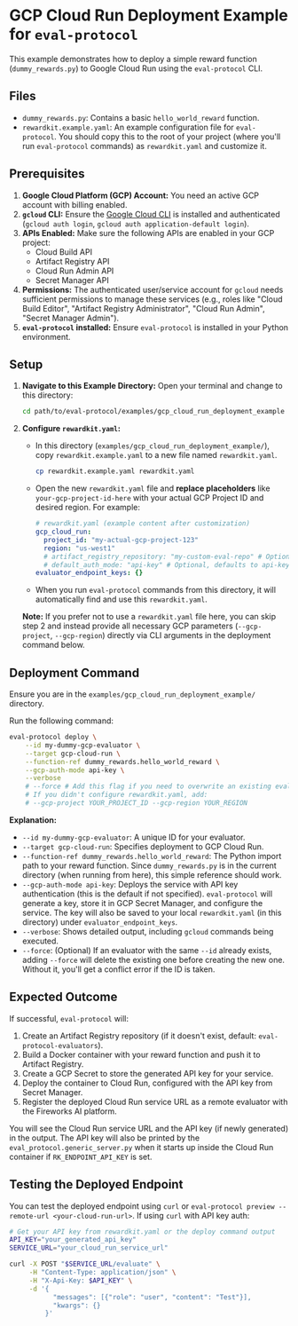 # GCP Cloud Run Deployment Example for `eval-protocol`

This example demonstrates how to deploy a simple reward function (`dummy_rewards.py`) to Google Cloud Run using the `eval-protocol` CLI.

## Files

-   `dummy_rewards.py`: Contains a basic `hello_world_reward` function.
-   `rewardkit.example.yaml`: An example configuration file for `eval-protocol`. You should copy this to the root of your project (where you'll run `eval-protocol` commands) as `rewardkit.yaml` and customize it.

## Prerequisites

1.  **Google Cloud Platform (GCP) Account:** You need an active GCP account with billing enabled.
2.  **`gcloud` CLI:** Ensure the [Google Cloud CLI](https://cloud.google.com/sdk/docs/install) is installed and authenticated (`gcloud auth login`, `gcloud auth application-default login`).
3.  **APIs Enabled:** Make sure the following APIs are enabled in your GCP project:
    *   Cloud Build API
    *   Artifact Registry API
    *   Cloud Run Admin API
    *   Secret Manager API
4.  **Permissions:** The authenticated user/service account for `gcloud` needs sufficient permissions to manage these services (e.g., roles like "Cloud Build Editor", "Artifact Registry Administrator", "Cloud Run Admin", "Secret Manager Admin").
5.  **`eval-protocol` installed:** Ensure `eval-protocol` is installed in your Python environment.

## Setup

1.  **Navigate to this Example Directory:**
    Open your terminal and change to this directory:
    ```bash
    cd path/to/eval-protocol/examples/gcp_cloud_run_deployment_example
    ```

2.  **Configure `rewardkit.yaml`:**
    *   In this directory (`examples/gcp_cloud_run_deployment_example/`), copy `rewardkit.example.yaml` to a new file named `rewardkit.yaml`.
        ```bash
        cp rewardkit.example.yaml rewardkit.yaml
        ```
    *   Open the new `rewardkit.yaml` file and **replace placeholders** like `your-gcp-project-id-here` with your actual GCP Project ID and desired region. For example:
        ```yaml
        # rewardkit.yaml (example content after customization)
        gcp_cloud_run:
          project_id: "my-actual-gcp-project-123"
          region: "us-west1"
          # artifact_registry_repository: "my-custom-eval-repo" # Optional
          # default_auth_mode: "api-key" # Optional, defaults to api-key
        evaluator_endpoint_keys: {}
        ```
    *   When you run `eval-protocol` commands from this directory, it will automatically find and use this `rewardkit.yaml`.

    **Note:** If you prefer not to use a `rewardkit.yaml` file here, you can skip step 2 and instead provide all necessary GCP parameters (`--gcp-project`, `--gcp-region`) directly via CLI arguments in the deployment command below.

## Deployment Command

Ensure you are in the `examples/gcp_cloud_run_deployment_example/` directory.

Run the following command:

```bash
eval-protocol deploy \
    --id my-dummy-gcp-evaluator \
    --target gcp-cloud-run \
    --function-ref dummy_rewards.hello_world_reward \
    --gcp-auth-mode api-key \
    --verbose
    # --force # Add this flag if you need to overwrite an existing evaluator with the same ID
    # If you didn't configure rewardkit.yaml, add:
    # --gcp-project YOUR_PROJECT_ID --gcp-region YOUR_REGION
```

**Explanation:**
-   `--id my-dummy-gcp-evaluator`: A unique ID for your evaluator.
-   `--target gcp-cloud-run`: Specifies deployment to GCP Cloud Run.
-   `--function-ref dummy_rewards.hello_world_reward`: The Python import path to your reward function. Since `dummy_rewards.py` is in the current directory (when running from here), this simple reference should work.
-   `--gcp-auth-mode api-key`: Deploys the service with API key authentication (this is the default if not specified). `eval-protocol` will generate a key, store it in GCP Secret Manager, and configure the service. The key will also be saved to your local `rewardkit.yaml` (in this directory) under `evaluator_endpoint_keys`.
-   `--verbose`: Shows detailed output, including `gcloud` commands being executed.
-   `--force`: (Optional) If an evaluator with the same `--id` already exists, adding `--force` will delete the existing one before creating the new one. Without it, you'll get a conflict error if the ID is taken.

## Expected Outcome

If successful, `eval-protocol` will:
1.  Create an Artifact Registry repository (if it doesn't exist, default: `eval-protocol-evaluators`).
2.  Build a Docker container with your reward function and push it to Artifact Registry.
3.  Create a GCP Secret to store the generated API key for your service.
4.  Deploy the container to Cloud Run, configured with the API key from Secret Manager.
5.  Register the deployed Cloud Run service URL as a remote evaluator with the Fireworks AI platform.

You will see the Cloud Run service URL and the API key (if newly generated) in the output. The API key will also be printed by the `eval_protocol.generic_server.py` when it starts up inside the Cloud Run container if `RK_ENDPOINT_API_KEY` is set.

## Testing the Deployed Endpoint

You can test the deployed endpoint using `curl` or `eval-protocol preview --remote-url <your-cloud-run-url>`.
If using `curl` with API key auth:
```bash
# Get your API key from rewardkit.yaml or the deploy command output
API_KEY="your_generated_api_key"
SERVICE_URL="your_cloud_run_service_url"

curl -X POST "$SERVICE_URL/evaluate" \
     -H "Content-Type: application/json" \
     -H "X-Api-Key: $API_KEY" \
     -d '{
           "messages": [{"role": "user", "content": "Test"}],
           "kwargs": {}
         }'
